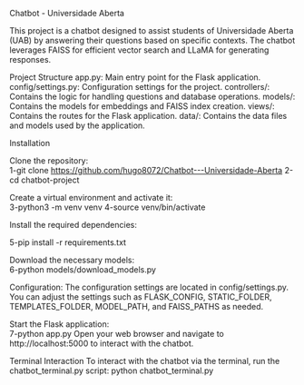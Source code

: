 Chatbot - Universidade Aberta

This project is a chatbot designed to assist students of Universidade Aberta (UAB) by answering their questions based on specific contexts. The chatbot leverages FAISS for efficient vector search and LLaMA for generating responses.


Project Structure
app.py: Main entry point for the Flask application.
config/settings.py: Configuration settings for the project.
controllers/: Contains the logic for handling questions and database operations.
models/: Contains the models for embeddings and FAISS index creation.
views/: Contains the routes for the Flask application.
data/: Contains the data files and models used by the application.


Installation

Clone the repository:  
1-git clone https://github.com/hugo8072/Chatbot---Universidade-Aberta
2-cd chatbot-project

Create a virtual environment and activate it:  
3-python3 -m venv venv
4-source venv/bin/activate

Install the required dependencies: 

5-pip install -r requirements.txt

Download the necessary models:  
6-python models/download_models.py


Configuration:
The configuration settings are located in config/settings.py. You can adjust the settings such as FLASK_CONFIG, STATIC_FOLDER, TEMPLATES_FOLDER, MODEL_PATH, and FAISS_PATHS as needed.  


Start the Flask application:  
7-python app.py
Open your web browser and navigate to http://localhost:5000 to interact with the chatbot.  


Terminal Interaction
To interact with the chatbot via the terminal, run the chatbot_terminal.py script:
python chatbot_terminal.py
